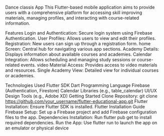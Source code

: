 Dance classis App
This Flutter-based mobile application aims to provide users with a comprehensive platform for accessing skill improving materials, managing profiles, and interacting with course-related information.

Features
Login and Authentication: Secure login system using Firebase Authentication.
User Profiles: Allows users to view and edit their profiles.
Registration: New users can sign up through a registration form.
home Screen: Central hub for navigating various app sections.
Academy Details: Displays information about available courses and academies.
Calendar Integration: Allows scheduling and managing study sessions or course-related events.
video Material Access: Provides access to video materials and resources.
Single Academy View: Detailed view for individual courses or academies.

Technologies Used
Flutter SDK
Dart Programming Language
Firebase (Authentication, Firestore)
Calendar Libraries (e.g., table_calendar)
UI/UX Design Tools (e.g., Adobe XD)
Getting Started
Clone Repository: git clone https://github.com/your_username/flutter-educational-app.git
Flutter Installation: Ensure Flutter SDK is installed. Flutter Installation Guide
Firebase Setup: Set up a Firebase project and add Firebase configuration files to the app.
Dependencies Installation: Run flutter pub get to install required dependencies.
Run the App: Use flutter run to launch the app on an emulator or physical device
